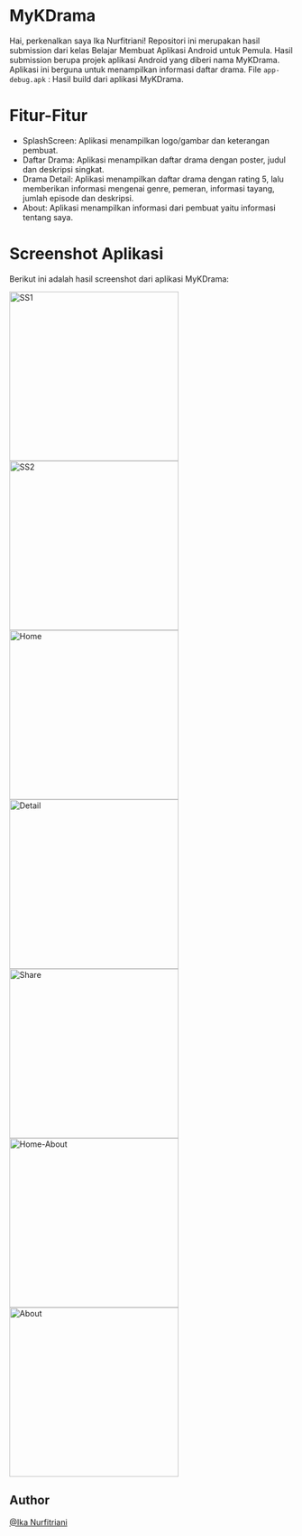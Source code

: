 # MyKDrama
Hai, perkenalkan saya Ika Nurfitriani! Repositori ini merupakan hasil submission dari kelas Belajar Membuat Aplikasi Android untuk Pemula. Hasil submission berupa projek aplikasi Android yang diberi nama MyKDrama. Aplikasi ini berguna untuk menampilkan informasi daftar drama.
File `app-debug.apk` : Hasil build dari aplikasi MyKDrama.

# Fitur-Fitur
- SplashScreen: Aplikasi menampilkan logo/gambar dan keterangan pembuat.
- Daftar Drama: Aplikasi menampilkan daftar drama dengan poster, judul dan deskripsi singkat.
- Drama Detail: Aplikasi menampilkan daftar drama dengan rating 5, lalu memberikan informasi mengenai genre, pemeran, informasi tayang, jumlah episode dan deskripsi.
- About: Aplikasi menampilkan informasi dari pembuat yaitu informasi tentang saya.

# Screenshot Aplikasi
Berikut ini adalah hasil screenshot dari aplikasi MyKDrama:

<img src="Screenshots/SplashScreen1.png" alt="SS1" width="300"> <img src="Screenshots/SplashScreen2.png" alt="SS2" width="300"> <img src="Screenshots/Home.png" alt="Home" width="300"> <img src="Screenshots/Drama-Detail.png" alt="Detail" width="300"> <img src="Screenshots/Share-Drama.png" alt="Share" width="300"> <img src="Screenshots/Button-About.png" alt="Home-About" width="300"> <img src="Screenshots/About.png" alt="About" width="300">

## Author
[@Ika Nurfitriani](https://github.com/ikanurfitriani)